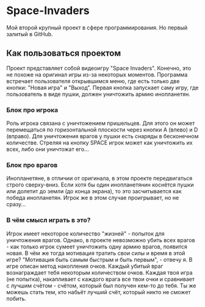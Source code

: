 # Space-Invaders
Мой второй крупный проект в сфере программирования. Но первый залитый в GitHub. 

## Как пользоваться проектом
Проект представляет собой видеоигру "Space Invaders". Конечно, это не похоже на оригинал игры из-за некоторых моментов. 
Программа встречает пользователя открывшимся меню, где есть только две кнопки: "Новая игра" и "Выход". Первая кнопка запускает саму игру, где пользователь в виде пушки, должен уничтожить армию инопланетян. 

### Блок про игрока
Роль игрока связана с уничтожением пришельцев. Для этого он может перемещаться по горизонтальной плоскости через кнопки A (влево) и D (вправо). Для уничтожения врагов у пушки есть снаряды в бесконечном количестве. Стреляя на кнопку SPACE игрок может как уничтожить их всех, либо они уничтожат его...

### Блок про врагов
Инопланетяне, в отличии от оригинала, в этом проекте передвигаться строго сверху-вниз. Если хотя бы один инопланетянин коснётся пушки или долетит до земли (до конца экрана), то это засчитывается как победа инопланетян. Игрок же в этом случае проигрывает, но не сразу...

### В чём смысл играть в это?
Игрок имеет некоторое количество "жизней" - попыток для уничтожения врагов. Однако, в проекте невозможно убить всех врагов - как только игрок сумеет уничтожить одну армию врагов, появится новая. В чём же тогда мотивация тратить свои силы и время в этой игре? "Мотивация быть самым быстрым и быть первым", - отвечу я.
В игре описан метод накопления очков. Каждый убитый враг вознаграждает тебя некоторым количеством очков. Каждая твоя игра (не попытка), накапливает с каждого врага все твои очки и сравнивает с лучшим счётом - счётом, который был получен кем-то до тебя. Ты же можешь стать тем, кто набьёт лучший счёт, который никто не сможет побить.
